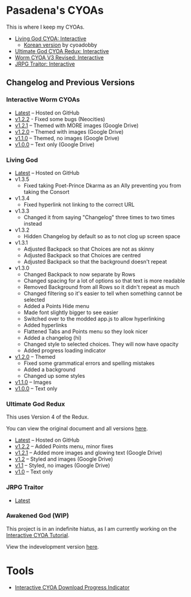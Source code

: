 # Pasadena's CYOAs
This is where I keep my CYOAs.

* [Living God CYOA: Interactive][living-god]
    * [Korean version][living-god-kr] by cyoadobby
* [Ultimate God CYOA Redux: Interactive][ultimate-god]
* [Worm CYOA V3 Revised: Interactive][worm-v3]
* [JRPG Traitor: Interactive][jrpg-traitor]

## Changelog and Previous Versions

### Interactive Worm CYOAs

* [Latest][worm-v3] – Hosted on GitHub
* [v1.2.2][worm-v3-v1.2.2] - Fixed some bugs (Neocities)
* [v1.2.1][worm-v3-v1.2.1] – Themed with MORE images (Google Drive)
* [v1.2.0][worm-v3-v1.2] – Themed with images (Google Drive)
* [v1.1.0][worm-v3-v1.1] – Themed, no images (Google Drive)
* [v1.0.0][worm-v3-v1.0] – Text only (Google Drive)

### Living God

* [Latest][living-god] – Hosted on GitHub
* v1.3.5
    * Fixed taking Poet-Prince Dkarma as an Ally preventing you from taking the
      Consort
* v1.3.4
    * Fixed hyperlink not linking to the correct URL
* v1.3.3
    * Changed it from saying "Changelog" three times to two times instead
* v1.3.2
    * Hidden Changelog by default so as to not clog up screen space
* v1.3.1
    * Adjusted Backpack so that Choices are not as skinny
    * Adjusted Backpack so that Choices are centred 
    * Adjusted Backpack so that the background doesn't repeat
* v1.3.0
    * Changed Backpack to now separate by Rows
    * Changed spacing for a lot of options so that text is more readable
    * Removed Background from all Rows so it didn't repeat as much
    * Changed filtering so it's easier to tell when something cannot be
      selected
    * Added a Points Hide menu
    * Made font slightly bigger to see easier
    * Switched over to the modded app.js to allow hyperlinking
    * Added hyperlinks
    * Flattened Tabs and Points menu so they look nicer
    * Added a changelog (hi)
    * Changed style to selected choices. They will now have opacity
    * Added progress loading indicator
* [v1.2.0][living-god-v1.2] – Themed
    * Fixed some grammatical errors and spelling mistakes
    * Added a background
    * Changed up some styles
* [v1.1.0][living-god-v1.1] – Images
* [v1.0.0][living-god-v1.0] – Text only

### Ultimate God Redux
This uses Version 4 of the Redux.

You can view the original document and all versions [here][ugr-drive].

* [Latest][ultimate-god] – Hosted on GitHub
* [v1.2.2][ug-v1.2.2] – Added Points menu, minor fixes
* [v1.2.1][ug-v1.2.1] – Added more images and glowing text (Google Drive)
* [v1.2][ug-v1.2] – Styled and images (Google Drive)
* [v1.1][ug-v1.1] – Styled, no images (Google Drive)
* [v1.0][ug-v1.0] – Text only

### JRPG Traitor

- [Latest][jrpg-traitor]

### Awakened God (WIP)
This project is in an indefinite hiatus, as I am currently working on the
[Interactive CYOA Tutorial](https://icctutorial.pages.dev/).

View the indevelopment version [here][awakened-god].

# Tools
- [Interactive CYOA Download Progress Indicator](https://pastebin.com/Yf4ygvBX)

[worm-v3]: ./worm/v3/
[living-god]: ./living-god/
[living-god-kr]: https://cyoadobby.neocities.org/living-god/
[living-god-v1.3.0]: https://upasadena.github.io/cyoas/living-god/
[living-god-v1.2]: https://pasadena.neocities.org/cyoas/living_god_120/
[living-god-v1.1]: https://pasadena.neocities.org/cyoas/living_god_110/
[living-god-v1.0]: https://pasadena.neocities.org/cyoas/living_god_100/
[ultimate-god]: ./ultimate-god/
[ug-v1.0]: https://pasadena.neocities.org/cyoas/ultimate_god_redux/100/
[ug-v1.1]: https://drive.google.com/drive/folders/1yx6rcMWy4dnjNITSAzrNL6xOiD1GgD6j
[ug-v1.2]: https://drive.google.com/drive/folders/1Ghhac2p54lK61Lovr8ON9naLSuyclCsr
[ug-v1.2.1]: https://drive.google.com/drive/folders/1pGXODp3N2UaRx3r-TyTygkpll_TcyH89
[ug-v1.2.2]: https://pasadena.neocities.org/cyoas/ultimate_god_redux/120/
[awakened-god]: ./awakened-god/
[jrpg-traitor]: ./jrpg-traitor/
[ugr-drive]: https://drive.google.com/drive/folders/1T8Yv6choalujip8gT5THSP4MX5ZStsjd
[worm-v3-v1.0]: https://drive.google.com/drive/folders/1g_vaTBmVHPZS-anj_8Zro7weEudmFuJS
[worm-v3-v1.1]: https://drive.google.com/drive/folders/1YSpA7VidEpSYEOI-AurpjF0tX_B8gAT0
[worm-v3-v1.2]: https://drive.google.com/drive/folders/1sSXZNyNpZxRDFcyQslBtDZAxvC9lIvNO
[worm-v3-v1.2.1]: https://drive.google.com/drive/folders/106ExFKNLqHCvW6pEezkt0adq7zcBwBD5
[worm-v3-v1.2.2]: https://pasadena.neocities.org/cyoas/worm/v3/latest/

<!-- BUFFER -->
